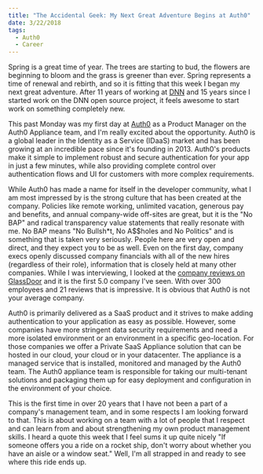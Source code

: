 ```yaml
---
title: "The Accidental Geek: My Next Great Adventure Begins at Auth0"
date: 3/22/2018
tags:
  - Auth0
  - Career
---
```


Spring is a great time of year. The trees are starting to bud, the flowers are beginning to bloom and the grass is greener than ever. Spring represents a time of renewal and rebirth, and so it is fitting that this week I began my next great adventure. After 11 years of working at [DNN](http://dnnsoftware.com) and 15 years since I started work on the DNN open source project, it feels awesome to start work on something completely new.

<!-- more -->

This past Monday was my first day at [Auth0](http://auth0.com) as a Product Manager on the Auth0 Appliance team, and I'm really excited about the opportunity. Auth0 is a global leader in the Identity as a Service (IDaaS) market and has been growing at an incredible pace since it's founding in 2013. Auth0's products make it simple to implement robust and secure authentication for your app in just a few minutes, while also providing complete control over authentication flows and UI for customers with more complex requirements.

While Auth0 has made a name for itself in the developer community, what I am most impressed by is the strong culture that has been created at the company. Policies like remote working, unlimited vacation, generous pay and benefits, and annual company-wide off-sites are great, but it is the "No BAP" and radical transparency value statements that really resonate with me. No BAP means "No Bullsh\*t, No A$$holes and No Politics" and is something that is taken very seriously. People here are very open and direct, and they expect you to be as well. Even on the first day, company execs openly discussed company financials with all of the new hires (regardless of their role), information that is closely held at many other companies. While I was interviewing, I looked at the [company reviews on GlassDoor](https://www.glassdoor.com/Reviews/Auth0-Reviews-E1162798.htm) and it is the first 5.0 company I've seen. With over 300 employees and 21 reviews that is impressive. It is obvious that Auth0 is not your average company.

Auth0 is primarily delivered as a SaaS product and it strives to make adding authentication to your application as easy as possible. However, some companies have more stringent data security requirements and need a more isolated environment or an environment in a specific geo-location. For those companies we offer a Private SaaS Appliance solution that can be hosted in our cloud, your cloud or in your datacenter. The appliance is a managed service that is installed, monitored and managed by the Auth0 team. The Auth0 appliance team is responsible for taking our multi-tenant solutions and packaging them up for easy deployment and configuration in the environment of your choice.

This is the first time in over 20 years that I have not been a part of a company's management team, and in some respects I am looking forward to that. This is about working on a team with a lot of people that I respect and can learn from and about strengthening my own product management skills. I heard a quote this week that I feel sums it up quite nicely "If someone offers you a ride on a rocket ship, don't worry about whether you have an aisle or a window seat." Well, I'm all strapped in and ready to see where this ride ends up.
